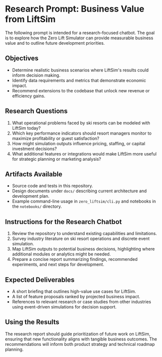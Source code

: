 # Research Prompt: Business Value from LiftSim

The following prompt is intended for a research-focused chatbot. The goal is to explore how the Zero Lift Simulator can provide measurable business value and to outline future development priorities.

## Objectives

- Determine realistic business scenarios where LiftSim's results could inform decision making.
- Identify data requirements and metrics that demonstrate economic impact.
- Recommend extensions to the codebase that unlock new revenue or efficiency gains.

## Research Questions

1. What operational problems faced by ski resorts can be modeled with LiftSim today?
2. Which key performance indicators should resort managers monitor to maximize profitability or guest satisfaction?
3. How might simulation outputs influence pricing, staffing, or capital investment decisions?
4. What additional features or integrations would make LiftSim more useful for strategic planning or marketing analysis?

## Artifacts Available

- Source code and tests in this repository.
- Design documents under `docs/` describing current architecture and development plan.
- Example command-line usage in `zero_liftsim/cli.py` and notebooks in the `notebooks/` directory.

## Instructions for the Research Chatbot

1. Review the repository to understand existing capabilities and limitations.
2. Survey industry literature on ski resort operations and discrete event simulation.
3. Map LiftSim outputs to potential business decisions, highlighting where additional modules or analytics might be needed.
4. Prepare a concise report summarizing findings, recommended experiments, and next steps for development.

## Expected Deliverables

- A short briefing that outlines high-value use cases for LiftSim.
- A list of feature proposals ranked by projected business impact.
- References to relevant research or case studies from other industries using event-driven simulations for decision support.

## Using the Results

The research report should guide prioritization of future work on LiftSim, ensuring that new functionality aligns with tangible business outcomes. The recommendations will inform both product strategy and technical roadmap planning.
